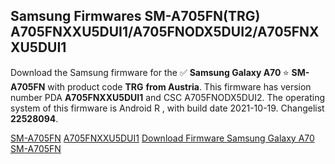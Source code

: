 <h2>Samsung Firmwares SM-A705FN(TRG) A705FNXXU5DUI1/A705FNODX5DUI2/A705FNXXU5DUI1</h2>
Download the Samsung firmware for the ✅ <strong>Samsung Galaxy A70 </strong> ⭐ <strong>SM-A705FN</strong> with product code <strong>TRG</strong> <strong> from Austria</strong>. This firmware has version number PDA <strong>A705FNXXU5DUI1</strong> and CSC A705FNODX5DUI2. The operating system of this firmware is Android R , with build date 2021-10-19. Changelist <strong>22528094</strong>.


[SM-A705FN](https://samfirm.shop/samsung/model/SM-A705FN)
[A705FNXXU5DUI1](https://samfirm.shop/samsung/pda/A705FNXXU5DUI1)
[Download Firmware Samsung Galaxy A70 SM-A705FN](https://samfirm.shop/samsung/firmware/466980)
